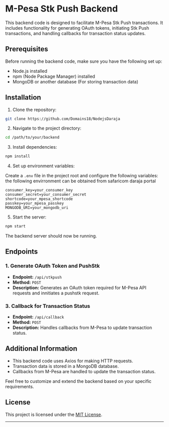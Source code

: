 

# M-Pesa Stk Push Backend

This backend code is designed to facilitate M-Pesa Stk Push transactions. It includes functionality for generating OAuth tokens, initiating Stk Push transactions, and handling callbacks for transaction status updates.

## Prerequisites

Before running the backend code, make sure you have the following set up:

- Node.js installed
- npm (Node Package Manager) installed
- MongoDB or another database (For storing transaction data)

## Installation

1. Clone the repository:

```bash
git clone https://github.com/Domains18/NodejsDaraja

```

2. Navigate to the project directory:

```bash 
cd /path/to/your/backend

```

3. Install dependencies:

``` bash
npm install

```

4. Set up environment variables:

Create a `.env` file in the project root and configure the following variables:
the following envirronment can be obtained from safaricom daraja portal 
```env
consumer_key=your_consumer_key
consumer_secret=your_consumer_secret
shortcode=your_mpesa_shortcode
passkey=your_mpesa_passkey
MONGODB_URI=your_mongodb_uri

```

5. Start the server:

```bash 
npm start

```

The backend server should now be running.

## Endpoints

### 1. Generate OAuth Token and PushStk

- **Endpoint:** `/api/stkpush`
- **Method:** `POST`
- **Description:** Generates an OAuth token required for M-Pesa API requests and innitiates a pushstk request.

### 3. Callback for Transaction Status

- **Endpoint:** `/api/callback`
- **Method:** `POST`
- **Description:** Handles callbacks from M-Pesa to update transaction status.


## Additional Information

- This backend code uses Axios for making HTTP requests.
- Transaction data is stored in a MongoDB database.
- Callbacks from M-Pesa are handled to update the transaction status.

Feel free to customize and extend the backend based on your specific requirements.

## License

This project is licensed under the [MIT License](LICENSE).

---

